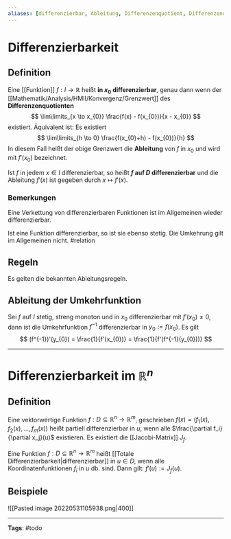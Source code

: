 ```yaml
---
aliases: [differenzierbar, Ableitung, Differenzenquotient, Differenzenquotienten]
---
```


# Differenzierbarkeit
## Definition
Eine [[Funktion]] $f: I \to \mathbb{R}$ heißt **in $x_{0}$ differenzierbar**, genau dann wenn der [[Mathematik/Analysis/HMII/Konvergenz/Grenzwert]] des **Differenzenquotienten**
$$
\lim\limits_{x \to x_{0}} \frac{f(x) - f(x_{0})}{x - x_{0}}
$$
existiert. Äquivalent ist: Es existiert
$$
\lim\limits_{h \to 0} \frac{f(x_{0}+h) - f(x_{0})}{h}
$$
In diesem Fall heißt der obige Grenzwert die **Ableitung** von $f$ in $x_{0}$ und wird mit $f'(x_{0})$ bezeichnet.

Ist $f$ in jedem $x \in I$ differenzierbar, so heißt **$f$ auf $D$ differenzierbar** und die Ableitung $f'(x)$ ist gegeben durch $x \mapsto f'(x)$.

### Bemerkungen
Eine Verkettung von differenzierbaren Funktionen ist im Allgemeinen wieder differenzierbar.

Ist eine Funktion differenzierbar, so ist sie ebenso stetig. Die Umkehrung gilt im Allgemeinen nicht. #relation 

## Regeln
Es gelten die bekannten Ableitungsregeln.

## Ableitung der Umkehrfunktion
Sei $f$ auf $I$ stetig, streng monoton und in $x_{0}$ differenzierbar mit $f'(x_{0}) \neq 0$, dann ist die Umkehrfunktion $f^{-1}$ differenzierbar in $y_{0} := f(x_{0})$. Es gilt
$$
(f^{-1})'(y_{0}) = \frac{1}{f'(x_{0})} = \frac{1}{f'(f^{-1}(y_{0}))}
$$

---
# Differenzierbarkeit im $\mathbb{R}^{n}$
## Definition
Eine vektorwertige Funktion $f: D \subseteq \mathbb{R}^{n}\to \mathbb{R}^m$, geschrieben $f(x) = (f_1(x),f_2(x),\dots,f_m(x))$ heißt partiell differenzierbar in $u$, wenn alle $\frac{\partial f_i}{\partial x_j}(u)$ existieren. Es existiert die [[Jacobi-Matrix]] $J_f$.

Eine Funktion $f: D\subseteq \mathbb{R}^{n}\to \mathbb{R}^m$ heißt [[Totale Differenzierbarkeit|differenzierbar]] in $u \in D$, wenn alle Koordinatenfunktionen $f_i$ in $u$ db. sind. Dann gilt: $f'(u) := J_f(u)$.

## Beispiele
![[Pasted image 20220531105938.png|400]]

---
**Tags**: #todo 